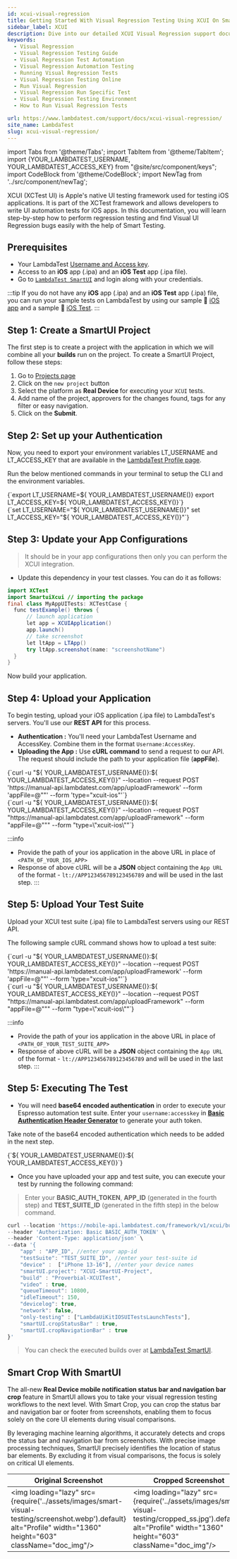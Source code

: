 ```yaml
---
id: xcui-visual-regression
title: Getting Started With Visual Regression Testing Using XCUI On SmartUI Real Devices
sidebar_label: XCUI
description: Dive into our detailed XCUI Visual Regression support documentation for step-by-step guidance! Efficiently perform visual testing, manage applications, and ensure your mobile apps are visually perfect before launch.
keywords:
  - Visual Regression
  - Visual Regression Testing Guide
  - Visual Regression Test Automation
  - Visual Regression Automation Testing
  - Running Visual Regression Tests
  - Visual Regression Testing Online
  - Run Visual Regression
  - Visual Regression Run Specific Test
  - Visual Regression Testing Environment
  - How to Run Visual Regression Tests

url: https://www.lambdatest.com/support/docs/xcui-visual-regression/
site_name: LambdaTest
slug: xcui-visual-regression/
---
```


import Tabs from '@theme/Tabs';
import TabItem from '@theme/TabItem';
import {YOUR_LAMBDATEST_USERNAME, YOUR_LAMBDATEST_ACCESS_KEY} from "@site/src/component/keys";
import CodeBlock from '@theme/CodeBlock';
import NewTag from '../src/component/newTag';

<script type="application/ld+json"
      dangerouslySetInnerHTML={{ __html: JSON.stringify({
       "@context": "https://schema.org",
        "@type": "BreadcrumbList",
        "itemListElement": [{
          "@type": "ListItem",
          "position": 1,
          "name": "Home",
          "item": "https://www.lambdatest.com"
        },{
          "@type": "ListItem",
          "position": 2,
          "name": "Support",
          "item": "https://www.lambdatest.com/support/docs/"
        },{
          "@type": "ListItem",
          "position": 3,
          "name": "SmartUI-Hooks",
          "item": "https://www.lambdatest.com/support/docs/xcui-visual-regression/"
        }]
      })
    }}
></script>

XCUI (XCTest UI) is Apple's native UI testing framework used for testing iOS applications. It is part of the XCTest framework and allows developers to write UI automation tests for iOS apps. In this documentation, you will learn step-by-step how to perform regression testing and find Visual UI Regression bugs easily with the help of Smart Testing.

## Prerequisites

- Your LambdaTest [Username and Access key](https://accounts.lambdatest.com/security).
- Access to an **iOS** app (.ipa) and an **iOS Test** app (.ipa file).
- Go to [`LambdaTest SmartUI`](https://smartui.lambdatest.com/) and login along with your credentials.

:::tip
If you do not have any **iOS** app (.ipa) and an **iOS Test** app (.ipa) file, you can run your sample tests on LambdaTest by using our sample :link: [iOS app](https://prod-mobile-artefacts.lambdatest.com/assets/docs/prod-ios-app.ipa) and a sample :link: [iOS Test](https://prod-mobile-artefacts.lambdatest.com/assets/docs/prod-ios-test-app.ipa).
:::

## Step 1: Create a SmartUI Project

The first step is to create a project with the application in which we will combine all your **builds** run on the project.
To create a SmartUI Project, follow these steps:

1. Go to [Projects page](https://smartui.lambdatest.com/)
2. Click on the `new project` button
3. Select the platform as <b>Real Device </b> for executing your `XCUI` tests.
4. Add name of the project, approvers for the changes found, tags for any filter or easy navigation.
5. Click on the **Submit**.

## Step 2: Set up your Authentication

Now, you need to export your environment variables LT_USERNAME and LT_ACCESS_KEY that are available in the [LambdaTest Profile page](https://accounts.lambdatest.com/details/profile).

Run the below mentioned commands in your terminal to setup the CLI and the environment variables.

<Tabs className="docs__val">

<TabItem value="bash" label="Linux / MacOS" default>

  <div className="lambdatest__codeblock">
    <CodeBlock className="language-bash">
  {`export LT_USERNAME=${ YOUR_LAMBDATEST_USERNAME()}
export LT_ACCESS_KEY=${ YOUR_LAMBDATEST_ACCESS_KEY()}`}
  </CodeBlock>
</div>

</TabItem>

<TabItem value="powershell" label="Windows" default>

  <div className="lambdatest__codeblock">
    <CodeBlock className="language-powershell">
  {`set LT_USERNAME="${ YOUR_LAMBDATEST_USERNAME()}"
set LT_ACCESS_KEY="${ YOUR_LAMBDATEST_ACCESS_KEY()}"`}
  </CodeBlock>
</div>

</TabItem>
</Tabs>

## Step 3: Update your App Configurations

> It should be in your app configurations then only you can perform the XCUI integration.

- Update this dependency in your test classes. You can do it as follows:

```java
import XCTest
import SmartuiXcui // importing the package
final class MyAppUITests: XCTestCase {
  func testExample() throws {
      // launch application
      let app = XCUIApplication()
      app.launch()
      // take screenshot
      let ltApp = LTApp()
      try ltApp.screenshot(name: "screenshotName")
  }
}
```

Now build your application.

## Step 4: Upload your Application

To begin testing, upload your iOS application (.ipa file) to LambdaTest's servers. You'll use our **REST API** for this process.

- **Authentication :** You'll need your LambdaTest Username and AccessKey. Combine them in the format `Username:AccessKey`.
- **Uploading the App :** Use **cURL command** to send a request to our API. The request should include the path to your application file (**appFile**).

<Tabs className="docs__val">

<TabItem value="bash" label="Linux / MacOS" default>

  <div className="lambdatest__codeblock">
    <CodeBlock className="language-bash">
  {`curl -u "${ YOUR_LAMBDATEST_USERNAME()}:${ YOUR_LAMBDATEST_ACCESS_KEY()}" --location --request POST 'https://manual-api.lambdatest.com/app/uploadFramework' --form 'appFile=@"<PATH_OF_YOUR_IOS_APP>"' --form 'type="xcuit-ios"'`}
  </CodeBlock>
</div>

</TabItem>

<TabItem value="powershell" label="Windows" default>

  <div className="lambdatest__codeblock">
    <CodeBlock className="language-powershell">
{`curl -u "${ YOUR_LAMBDATEST_USERNAME()}:${ YOUR_LAMBDATEST_ACCESS_KEY()}" --location --request POST "https://manual-api.lambdatest.com/app/uploadFramework" --form "appFile=@"<PATH_OF_YOUR_IOS_APP>"" --form "type=\"xcuit-ios\""`}
  </CodeBlock>
</div>

</TabItem>
</Tabs>

:::info
- Provide the path of your ios application in the above URL in place of `<PATH_OF_YOUR_IOS_APP>`
- Response of above cURL will be a **JSON** object containing the `App URL` of the format - `lt://APP123456789123456789` and will be used in the last step.
:::

## Step 5: Upload Your Test Suite

Upload your XCUI test suite (.ipa) file to LambdaTest servers using our REST API.

The following sample cURL command shows how to upload a test suite:

<Tabs className="docs__val">

<TabItem value="bash" label="Linux / MacOS" default>

  <div className="lambdatest__codeblock">
    <CodeBlock className="language-bash">
  {`curl -u "${ YOUR_LAMBDATEST_USERNAME()}:${ YOUR_LAMBDATEST_ACCESS_KEY()}" --location --request POST 'https://manual-api.lambdatest.com/app/uploadFramework' --form 'appFile=@"<PATH_OF_YOUR_TEST_SUITE_APP>"' --form 'type="xcuit-ios"'`}
  </CodeBlock>
</div>

</TabItem>

<TabItem value="powershell" label="Windows" default>

  <div className="lambdatest__codeblock">
    <CodeBlock className="language-powershell">
{`curl -u "${ YOUR_LAMBDATEST_USERNAME()}:${ YOUR_LAMBDATEST_ACCESS_KEY()}" --location --request POST "https://manual-api.lambdatest.com/app/uploadFramework" --form "appFile=@"<PATH_OF_YOUR_TEST_SUITE_APP>"" --form "type=\"xcuit-ios\""`}
  </CodeBlock>
</div>

</TabItem>
</Tabs>

:::info
- Provide the path of your ios application in the above URL in place of `<PATH_OF_YOUR_TEST_SUITE_APP>`
- Response of above cURL will be a **JSON** object containing the `App URL` of the format - `lt://APP123456789123456789` and will be used in the last step.
:::

## Step 5: Executing The Test

- You will need **base64 encoded authentication** in order to execute your Espresso automation test suite. Enter your `username:accesskey` in **[Basic Authentication Header Generator](https://mixedanalytics.com/knowledge-base/api-connector-encode-credentials-to-base-64/)** to generate your auth token.

Take note of the base64 encoded authentication which needs to be added in the next step.

<div className="lambdatest__codeblock">
    <CodeBlock className="language-powershell">
{`${ YOUR_LAMBDATEST_USERNAME()}:${ YOUR_LAMBDATEST_ACCESS_KEY()}`}
  </CodeBlock>
</div>

- Once you have uploaded your app and test suite, you can execute your test by running the following command:
 
> Enter your **BASIC_AUTH_TOKEN**, **APP_ID** (generated in the fourth step) and **TEST_SUITE_ID** (generated in the fifth step) in the below command.

```javascript
curl --location 'https://mobile-api.lambdatest.com/framework/v1/xcui/build' \
--header 'Authorization: Basic BASIC_AUTH_TOKEN' \
--header 'Content-Type: application/json' \
--data '{
    "app" : "APP_ID", //enter your app-id
    "testSuite": "TEST_SUITE_ID", //enter your test-suite id
    "device" :  ["iPhone 13-16"], //enter your device names
    "smartUI.project": "XCUI-SmartUI-Project",
    "build" : "Proverbial-XCUITest",
    "video" : true,
    "queueTimeout": 10800,
    "idleTimeout": 150,
    "devicelog": true,
    "network": false,
    "only-testing" : ["LambdaUiKitIOSUITestsLaunchTests"],
    "smartUI.cropStatusBar" : true,
    "smartUI.cropNavigationBar" : true
}'
```

> You can check the executed builds over at [LambdaTest SmartUI](https://smartui.lambdatest.com/).

## Smart Crop With SmartUI

The all-new **Real Device mobile notification status bar and navigation bar crop** feature in SmartUI allows you to take your visual regression testing workflows to the next level. With Smart Crop, you can crop the status bar and navigation bar or footer from screenshots, enabling them to focus solely on the core UI elements during visual comparisons.

By leveraging machine learning algorithms, it accurately detects and crops the status bar and navigation bar from screenshots. With precise image processing techniques, SmartUI precisely identifies the location of status bar elements. By excluding it from visual comparisons, the focus is solely on critical UI elements.  

| Original Screenshot | Cropped Screenshot |
|---------------------|--------------------|
| <img loading="lazy" src={require('../assets/images/smart-visual-testing/screenshot.webp').default} alt="Profile" width="1360" height="603" className="doc_img"/> | <img loading="lazy" src={require('../assets/images/smart-visual-testing/cropped_ss.jpg').default} alt="Profile" width="1360" height="603" className="doc_img"/> |